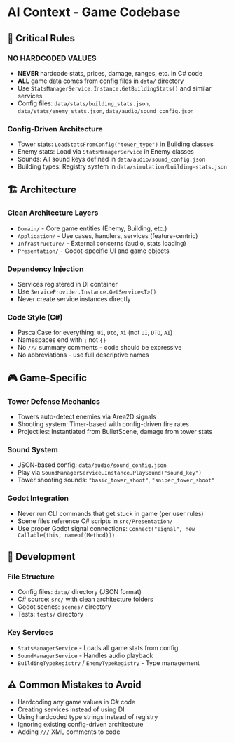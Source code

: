 # AI Context - Game Codebase

## 🚨 Critical Rules

### **NO HARDCODED VALUES**
- **NEVER** hardcode stats, prices, damage, ranges, etc. in C# code
- **ALL** game data comes from config files in `data/` directory
- Use `StatsManagerService.Instance.GetBuildingStats()` and similar services
- Config files: `data/stats/building_stats.json`, `data/stats/enemy_stats.json`, `data/audio/sound_config.json`

### **Config-Driven Architecture**
- Tower stats: `LoadStatsFromConfig("tower_type")` in Building classes
- Enemy stats: Load via `StatsManagerService` in Enemy classes  
- Sounds: All sound keys defined in `data/audio/sound_config.json`
- Building types: Registry system in `data/simulation/building-stats.json`

## 🏗️ Architecture

### **Clean Architecture Layers**
- `Domain/` - Core game entities (Enemy, Building, etc.)
- `Application/` - Use cases, handlers, services (feature-centric)
- `Infrastructure/` - External concerns (audio, stats loading)
- `Presentation/` - Godot-specific UI and game objects

### **Dependency Injection**
- Services registered in DI container
- Use `ServiceProvider.Instance.GetService<T>()`
- Never create service instances directly

### **Code Style (C#)**
- PascalCase for everything: `Ui`, `Dto`, `Ai` (not `UI`, `DTO`, `AI`)
- Namespaces end with `;` not `{}`
- No `///` summary comments - code should be expressive
- No abbreviations - use full descriptive names

## 🎮 Game-Specific

### **Tower Defense Mechanics**
- Towers auto-detect enemies via Area2D signals
- Shooting system: Timer-based with config-driven fire rates
- Projectiles: Instantiated from BulletScene, damage from tower stats

### **Sound System**
- JSON-based config: `data/audio/sound_config.json`
- Play via `SoundManagerService.Instance.PlaySound("sound_key")`
- Tower shooting sounds: `"basic_tower_shoot"`, `"sniper_tower_shoot"`

### **Godot Integration**
- Never run CLI commands that get stuck in game (per user rules)
- Scene files reference C# scripts in `src/Presentation/`
- Use proper Godot signal connections: `Connect("signal", new Callable(this, nameof(Method)))`

## 🔧 Development

### **File Structure**
- Config files: `data/` directory (JSON format)
- C# source: `src/` with clean architecture folders
- Godot scenes: `scenes/` directory
- Tests: `tests/` directory

### **Key Services**
- `StatsManagerService` - Loads all game stats from config
- `SoundManagerService` - Handles audio playback
- `BuildingTypeRegistry` / `EnemyTypeRegistry` - Type management

## ⚠️ Common Mistakes to Avoid
- Hardcoding any game values in C# code
- Creating services instead of using DI
- Using hardcoded type strings instead of registry
- Ignoring existing config-driven architecture
- Adding `///` XML comments to code
